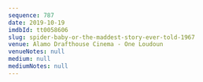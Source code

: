 ```yaml
---
sequence: 787
date: 2019-10-19
imdbId: tt0058606
slug: spider-baby-or-the-maddest-story-ever-told-1967
venue: Alamo Drafthouse Cinema - One Loudoun
venueNotes: null
medium: null
mediumNotes: null
---
```

